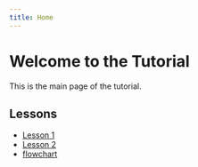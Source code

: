```yaml
---
title: Home
---
```


<link rel="stylesheet" href="assets/style.css">

# Welcome to the Tutorial

This is the main page of the tutorial.

## Lessons

- [Lesson 1](lesson1.md)
- [Lesson 2](lesson2.md)
- [flowchart](flowchart.html)
